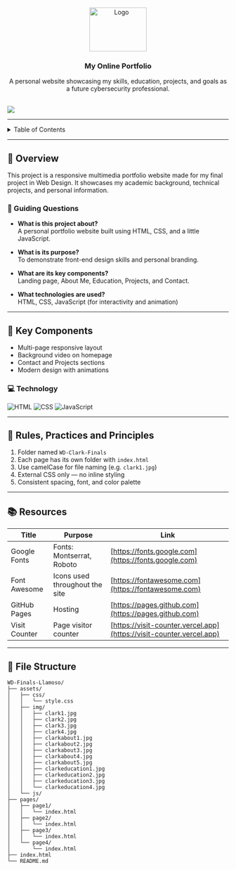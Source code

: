 <a name="readme-top"></a>

<br/>

<div align="center">
  <a href="https://github.com/clarkllamoso/">
    <img src="./assets/img/lightning (1).png" alt="Logo" width="130" height="100">
  </a>
  <h3 align="center">My Online Portfolio</h3>
</div>

<div align="center">
  A personal website showcasing my skills, education, projects, and goals as a future cybersecurity professional.
</div>

<br/>

![](https://visit-counter.vercel.app/counter.png?page=ClrkJcob/WD-Finals-Llamoso)

---

<details>
  <summary>Table of Contents</summary>
  <ol>
    <li><a href="#overview">Overview</a></li>
    <li>
      <a href="#key-components">Key Components</a>
      <ol>
        <li><a href="#technology">Technology</a></li>
      </ol>
    </li>
    <li><a href="#rules-practices-and-principles">Rules, Practices and Principles</a></li>
    <li><a href="#resources">Resources</a></li>
    <li><a href="#file-structure">File Structure</a></li>
  </ol>
</details>

---

## 🧠 Overview

This project is a responsive multimedia portfolio website made for my final project in Web Design. It showcases my academic background, technical projects, and personal information.

### 🎯 Guiding Questions

- **What is this project about?**  
  A personal portfolio website built using HTML, CSS, and a little JavaScript.

- **What is its purpose?**  
  To demonstrate front-end design skills and personal branding.

- **What are its key components?**  
  Landing page, About Me, Education, Projects, and Contact.

- **What technologies are used?**  
  HTML, CSS, JavaScript (for interactivity and animation)

---

## 🧩 Key Components

- Multi-page responsive layout  
- Background video on homepage  
- Contact and Projects sections  
- Modern design with animations  

### 💻 Technology

![HTML](https://img.shields.io/badge/HTML-E34F26?style=for-the-badge&logo=html5&logoColor=white)
![CSS](https://img.shields.io/badge/CSS-1572B6?style=for-the-badge&logo=css3&logoColor=white)
![JavaScript](https://img.shields.io/badge/JavaScript-000000?style=for-the-badge&logo=javascript&logoColor=F7DF1E)

---

## 📏 Rules, Practices and Principles

1. Folder named `WD-Clark-Finals`  
2. Each page has its own folder with `index.html`  
3. Use camelCase for file naming (e.g. `clark1.jpg`)  
4. External CSS only — no inline styling  
5. Consistent spacing, font, and color palette  

---

## 📚 Resources

| Title             | Purpose                              | Link                                              |
|-------------------|--------------------------------------|---------------------------------------------------|
| Google Fonts      | Fonts: Montserrat, Roboto            | [https://fonts.google.com](https://fonts.google.com) |
| Font Awesome      | Icons used throughout the site       | [https://fontawesome.com](https://fontawesome.com) |
| GitHub Pages      | Hosting                              | [https://pages.github.com](https://pages.github.com) |
| Visit Counter     | Page visitor counter                 | [https://visit-counter.vercel.app](https://visit-counter.vercel.app) |

---


## 📁 File Structure

```
WD-Finals-Llamoso/              
├── assets/
│   ├── css/
│   │   └── style.css        
│   ├── img/
│   │   ├── clark1.jpg
│   │   ├── clark2.jpg
│   │   ├── clark3.jpg
│   │   ├── clark4.jpg
│   │   ├── clarkabout1.jpg
│   │   ├── clarkabout2.jpg
│   │   ├── clarkabout3.jpg
│   │   ├── clarkabout4.jpg
│   │   ├── clarkabout5.jpg
│   │   ├── clarkeducation1.jpg
│   │   ├── clarkeducation2.jpg
│   │   ├── clarkeducation3.jpg
│   │   └── clarkeducation4.jpg
│   └── js/
├── pages/
│   ├── page1/
│   │   └── index.html        
│   ├── page2/
│   │   └── index.html        
│   ├── page3/
│   │   └── index.html       
│   └── page4/
│       └── index.html        
├── index.html                 
└── README.md
```

